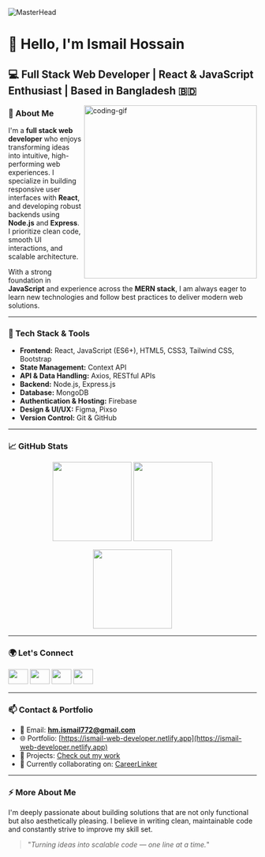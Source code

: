 ![MasterHead](https://media3.giphy.com/media/v1.Y2lkPTc5MGI3NjExNmlpNnh2M2FzYnozNGI5c2I0ZjZmdjJ2OTdibnh2MHRsODMybXJubSZlcD12MV9pbnRlcm5hbF9naWZfYnlfaWQmY3Q9Zw/ggTpDiVoKI57hAjSYB/giphy.gif)

# 👋 Hello, I'm Ismail Hossain  
## 💻 Full Stack Web Developer | React & JavaScript Enthusiast | Based in Bangladesh 🇧🇩  

<img align="right" width="350" src="https://cdn.dribbble.com/users/1162077/screenshots/3848914/programmer.gif" alt="coding-gif" />

### 🧠 About Me

I'm a **full stack web developer** who enjoys transforming ideas into intuitive, high-performing web experiences. I specialize in building responsive user interfaces with **React**, and developing robust backends using **Node.js** and **Express**. I prioritize clean code, smooth UI interactions, and scalable architecture.

With a strong foundation in **JavaScript** and experience across the **MERN stack**, I am always eager to learn new technologies and follow best practices to deliver modern web solutions.

---

### 🚀 Tech Stack & Tools

<ul>
  <li><strong>Frontend:</strong> React, JavaScript (ES6+), HTML5, CSS3, Tailwind CSS, Bootstrap</li>
  <li><strong>State Management:</strong> Context API</li>
  <li><strong>API & Data Handling:</strong> Axios, RESTful APIs</li>
  <li><strong>Backend:</strong> Node.js, Express.js</li>
  <li><strong>Database:</strong> MongoDB</li>
  <li><strong>Authentication & Hosting:</strong> Firebase</li>
  <li><strong>Design & UI/UX:</strong> Figma, Pixso</li>
  <li><strong>Version Control:</strong> Git & GitHub</li>
</ul>

---

### 📈 GitHub Stats

<p align="center">
  <img src="https://github-readme-stats.vercel.app/api?username=ismail-dev-code&show_icons=true&theme=default" height="160" />
  <img src="https://github-readme-stats.vercel.app/api/top-langs/?username=ismail-dev-code&layout=compact&theme=default" height="160" />
</p>

<p align="center">
  <img src="https://github-readme-streak-stats.herokuapp.com/?user=ismail-dev-code&theme=default" height="160" />
</p>

---

### 🌍 Let's Connect

<p align="left">
  <a href="https://linkedin.com/in/ismail-hossain24" target="_blank"><img src="https://raw.githubusercontent.com/rahuldkjain/github-profile-readme-generator/master/src/images/icons/Social/linked-in-alt.svg" height="30" width="40" /></a>
  <a href="https://fb.com/m.ismail.hossain24" target="_blank"><img src="https://raw.githubusercontent.com/rahuldkjain/github-profile-readme-generator/master/src/images/icons/Social/facebook.svg" height="30" width="40" /></a>
  <a href="https://www.youtube.com/@hm-ismail24" target="_blank"><img src="https://raw.githubusercontent.com/rahuldkjain/github-profile-readme-generator/master/src/images/icons/Social/youtube.svg" height="30" width="40" /></a>
  <a href="https://twitter.com/iamifaisal" target="_blank"><img src="https://raw.githubusercontent.com/rahuldkjain/github-profile-readme-generator/master/src/images/icons/Social/twitter.svg" height="30" width="40" /></a>
</p>

---

### 📫 Contact & Portfolio

- 📧 Email: **hm.ismail772@gmail.com**  
- 🌐 Portfolio: [https://ismail-web-developer.netlify.app](https://ismail-web-developer.netlify.app)  
- 🧪 Projects: [Check out my work](https://ismail-web-developer.netlify.app/projects)  
- 🤝 Currently collaborating on: [CareerLinker](https://careerlinker-bd.web.app)

---

### ⚡ More About Me

I'm deeply passionate about building solutions that are not only functional but also aesthetically pleasing. I believe in writing clean, maintainable code and constantly strive to improve my skill set.

> "_Turning ideas into scalable code — one line at a time._"
